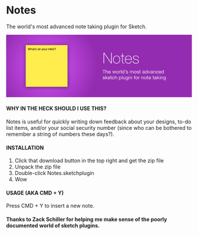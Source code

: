 # Notes
The world's most advanced note taking plugin for Sketch.

![cover](images/cover.png)

#### WHY IN THE HECK SHOULD I USE THIS?
Notes is useful for quickly writing down feedback about your designs, to-do list items, and/or your social security number (since who can be bothered to remember a string of numbers these days?).

#### INSTALLATION

1. Click that download button in the top right and get the zip file
2. Unpack the zip file
3. Double-click Notes.sketchplugin
4. Wow

#### USAGE (AKA CMD + Y)
Press CMD + Y to insert a new note.


#### Thanks to Zack Schiller for helping me make sense of the poorly documented world of sketch plugins.
